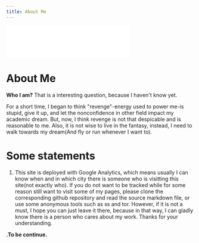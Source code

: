 ```yaml
---
title: About Me
---
```


<iframe frameborder="no" border="0" marginwidth="0" marginheight="0" width=330 height=86 src="//music.163.com/outchain/player?type=2&id=411356640&auto=1&height=66"></iframe>

# About Me 

**Who I am?** That is a interesting question, because I haven't know yet. 

For a short time, I began to think "revenge"-energy used to power me-is stupid, give it up, and let the nonconfidence in other field impact my academic dream. But, now, I think revenge is not that despicable and is reasonable to me. Also, it is not wise to live in the fantasy, instead, I need to walk towards my dream(And fly or run whenever I want to).

# Some statements

1. This site is deployed with Google Analytics, which means usually I can know when and in which city there is someone who is  visitting this site(not exactly who). If you do not want to be tracked while for some reason still want to visit some of my pages, please clone the corresponding github repository and read the source markdown file, or use some anonymous tools such as ss and tor. However, if it is not a must, I hope you can just leave it there, because in that way, I can gladly know there is a person who cares about my work. Thanks for your understanding.



**.To be continue.**

